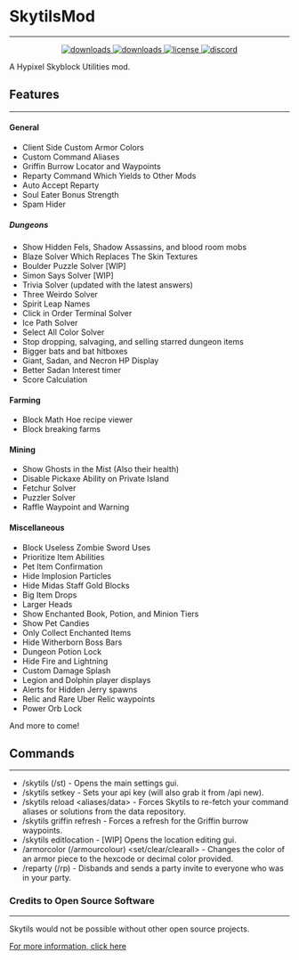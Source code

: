 # SkytilsMod
***
<p align="center">
  <a href="https://github.com/Skytils/SkytilsMod/releases" target="_blank">
    <img alt="downloads" src="https://img.shields.io/github/v/release/Skytils/SkytilsMod?color=4166f5&style=flat-square" />
  </a>
  <a href="https://github.com/Skytils/SkytilsMod/releases" target="_blank">
    <img alt="downloads" src="https://img.shields.io/github/downloads/Skytils/SkytilsMod/total?color=4166f5&style=flat-square" />
  </a>
  <a href="https://github.com/Skytils/SkytilsMod/blob/main/LICENSE" target="_blank">
    <img alt="license" src="https://img.shields.io/github/license/Skytils/SkytilsMod?color=4166f5&style=flat-square" />
  </a>
  <a href="https://discord.gg/skytils" target="_blank">
    <img alt="discord" src="https://img.shields.io/discord/807302538558308352?color=4166f5&label=discord&style=flat-square" />
  </a>
</p>
A Hypixel Skyblock Utilities mod.


## Features
***
#### General
 - Client Side Custom Armor Colors
 - Custom Command Aliases
 - Griffin Burrow Locator and Waypoints
 - Reparty Command Which Yields to Other Mods
 - Auto Accept Reparty
 - Soul Eater Bonus Strength
 - Spam Hider
##### Dungeons
 - Show Hidden Fels, Shadow Assassins, and blood room mobs
 - Blaze Solver Which Replaces The Skin Textures
 - Boulder Puzzle Solver [WIP]
 - Simon Says Solver [WIP]
 - Trivia Solver (updated with the latest answers)
 - Three Weirdo Solver
 - Spirit Leap Names
 - Click in Order Terminal Solver
 - Ice Path Solver
 - Select All Color Solver
 - Stop dropping, salvaging, and selling starred dungeon items
 - Bigger bats and bat hitboxes
 - Giant, Sadan, and Necron HP Display
 - Better Sadan Interest timer
 - Score Calculation
#### Farming
 - Block Math Hoe recipe viewer
 - Block breaking farms
#### Mining 
 - Show Ghosts in the Mist (Also their health)
 - Disable Pickaxe Ability on Private Island
 - Fetchur Solver
 - Puzzler Solver
 - Raffle Waypoint and Warning
#### Miscellaneous
 - Block Useless Zombie Sword Uses
 - Prioritize Item Abilities
 - Pet Item Confirmation
 - Hide Implosion Particles
 - Hide Midas Staff Gold Blocks
 - Big Item Drops
 - Larger Heads
 - Show Enchanted Book, Potion, and Minion Tiers
 - Show Pet Candies
 - Only Collect Enchanted Items
 - Hide Witherborn Boss Bars
 - Dungeon Potion Lock
 - Hide Fire and Lightning
 - Custom Damage Splash
 - Legion and Dolphin player displays
 - Alerts for Hidden Jerry spawns
 - Relic and Rare Uber Relic waypoints
 - Power Orb Lock


And more to come!

## Commands
***
- /skytils (/st) - Opens the main settings gui.
- /skytils setkey <apikey> - Sets your api key (will also grab it from /api new).
- /skytils reload <aliases/data> - Forces Skytils to re-fetch your command aliases or solutions from the data repository.
- /skytils griffin refresh - Forces a refresh for the Griffin burrow waypoints.
- /skytils editlocation - [WIP] Opens the location editing gui.
- /armorcolor (/armourcolour) <set/clear/clearall> - Changes the color of an armor piece to the hexcode or decimal color provided.
- /reparty (/rp) - Disbands and sends a party invite to everyone who was in your party.


### Credits to Open Source Software
***
Skytils would not be possible without other open source projects.

[For more information, click here](https://github.com/Skytils/SkytilsMod/blob/main/OPEN_SOURCE_SOFTWARE.md)